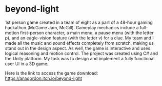 # beyond-light
1st person game created in a team of eight as a part of a 48-hour gaming hackathon (McGame Jam, McGill). 
Gameplay mechanics include a full-motion first-person character, a main menu, a pause menu (with the letter p), and an eagle-vision feature (with the letter v) for a clue.
My team and I made all the music and sound effects completely from scratch, making us stand out in the design aspect. As well, the game is interactive and uses logical reasoning and motion control.
The project was created using C# and the Unity platform. My task was to design and implement a fully functional user UI in a 3D game.

Here is the link to access the game download: https://anagordon.itch.io/beyond-light



